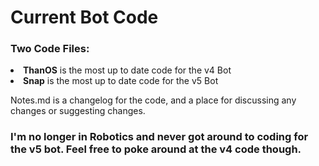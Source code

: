 # Current Bot Code

### Two Code Files:
<li><strong>ThanOS</strong> is the most up to date code for the v4 Bot
<li><strong>Snap</strong> is the most up to date code for the v5 Bot

Notes.md is a changelog for the code, and a place for discussing any changes or suggesting changes.

### I'm no longer in Robotics and never got around to coding for the v5 bot.  Feel free to poke around at the v4 code though.

